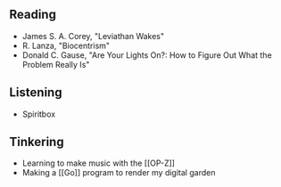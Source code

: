 ## Reading
- James S. A. Corey, "Leviathan Wakes"
- R. Lanza, "Biocentrism"
- Donald C. Gause, "Are Your Lights On?: How to Figure Out What the Problem Really Is"

## Listening
- Spiritbox

## Tinkering
- Learning to make music with the [[OP-Z]]
- Making a [[Go]] program to render my digital garden